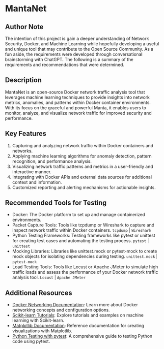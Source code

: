 # MantaNet

## Author Note

The intention of this project is gain a deeper understanding of Network Security, Docker, and Machine Learning while hopefully developing a useful and unique tool that may contribute to the Open Source Community. As a fun aside, the requirements were developed through conversational brainstorming with ChatGPT. The following is a summary of the requirements and recommendations that were determined.

## Description

MantaNet is an open-source Docker network traffic analysis tool that leverages machine learning techniques to provide insights into network metrics, anomalies, and patterns within Docker container environments. With its focus on the graceful and powerful Manta, it enables users to monitor, analyze, and visualize network traffic for improved security and performance.

## Key Features

1. Capturing and analyzing network traffic within Docker containers and networks.
2. Applying machine learning algorithms for anomaly detection, pattern recognition, and performance analysis.
3. Visualizing network traffic patterns and metrics in a user-friendly and interactive manner.
4. Integrating with Docker APIs and external data sources for additional context and information.
5. Customized reporting and alerting mechanisms for actionable insights.

## Recommended Tools for Testing

- Docker: The Docker platform to set up and manage containerized environments.
- Packet Capture Tools: Tools like tcpdump or Wireshark to capture and inspect network traffic within Docker containers. `tcpdump` | `Wireshark`
- Python Testing Frameworks: Testing frameworks like pytest or unittest for creating test cases and automating the testing process. `pytest` | `unittest`
- Mocking Libraries: Libraries like unittest.mock or pytest-mock to create mock objects for isolating dependencies during testing. `unittest.mock` | `pytest-mock`
- Load Testing Tools: Tools like Locust or Apache JMeter to simulate high traffic loads and assess the performance of your Docker network traffic analysis tool. `Locust` | `Apache JMeter`

## Additional Resources

- [Docker Networking Documentation](https://docs.docker.com/network/): Learn more about Docker networking concepts and configuration options.
- [Scikit-learn Tutorials](https://scikit-learn.org/stable/tutorial/index.html): Explore tutorials and examples on machine learning with Scikit-learn.
- [Matplotlib Documentation](https://matplotlib.org/stable/contents.html): Reference documentation for creating visualizations with Matplotlib.
- [Python Testing with pytest](https://realpython.com/pytest-python-testing/): A comprehensive guide to testing Python code using pytest.
